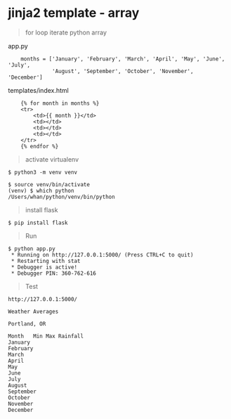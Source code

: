 # jinja2 template - array

> for loop iterate python array

app.py

```
    months = ['January', 'February', 'March', 'April', 'May', 'June', 'July',
              'August', 'September', 'October', 'November', 'December']
```

templates/index.html

```
    {% for month in months %}
    <tr>
        <td>{{ month }}</td>
        <td></td>
        <td></td>
        <td></td>
    </tr>
    {% endfor %}
```

> activate virtualenv

```
$ python3 -m venv venv

$ source venv/bin/activate
(venv) $ which python
/Users/whan/python/venv/bin/python
```

> install flask

```
$ pip install flask
```

> Run

```
$ python app.py 
 * Running on http://127.0.0.1:5000/ (Press CTRL+C to quit)
 * Restarting with stat
 * Debugger is active!
 * Debugger PIN: 360-762-616
```

> Test

```
http://127.0.0.1:5000/

Weather Averages

Portland, OR

Month	Min	Max	Rainfall
January			
February			
March			
April			
May			
June			
July			
August			
September			
October			
November			
December			
```